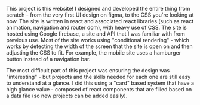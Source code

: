 
This project is this website! I designed and developed the entire thing from scratch - from the very first UI design on figma, to the CSS you're looking at now. The site is written in react and associated react libraries (such as react animation, navigation and router dom), with heavy use of CSS. The site is hosted using Google firebase, a site and API that I was familiar with from previous use. Most of the site works using "conditional rendering" - which works by detecting the width of the screen that the site is open on and then adjusting the CSS to fit. For example, the mobile site uses a hamburger button instead of a navigation bar.

The most difficult part of this project was ensuring the design was "interesting" - but projects and the skills needed for each one are still easy to understand at a glance. I did this using a "card" based system that have a high glance value - composed of react components that are filled based on a data file (so new projects can be added easily).
